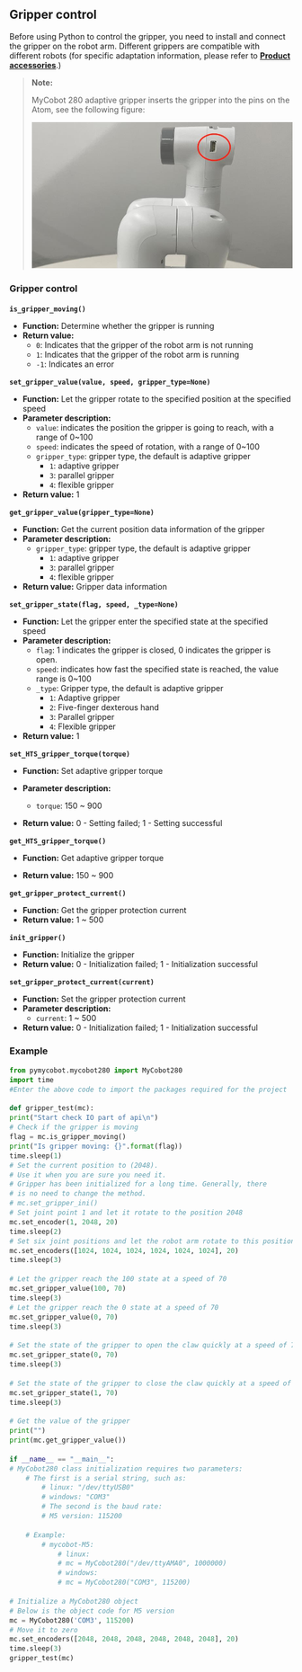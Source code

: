 ## Gripper control

Before using Python to control the gripper, you need to install and connect the gripper on the robot arm. Different grippers are compatible with different robots (for specific adaptation information, please refer to **[Product accessories](https://docs.elephantrobotics.com/docs/gitbook/2-serialproduct/2.7-accessories/2.7-accessories.html)**.)

> **Note:**
>
> MyCobot 280 adaptive gripper inserts the gripper into the pins on the Atom, see the following figure:
>
> <img src="../../../resources\3-FunctionsAndApplications\6.developmentGuide\python\Jaw/gripper1.jpg" style="zoom: 67%;" />
>


### Gripper control

**`is_gripper_moving()`**

- **Function:** Determine whether the gripper is running
- **Return value:**
  - `0`: Indicates that the gripper of the robot arm is not running
  - `1`: Indicates that the gripper of the robot arm is running
  - `-1`: Indicates an error

**`set_gripper_value(value, speed, gripper_type=None)`**

- **Function:** Let the gripper rotate to the specified position at the specified speed
- **Parameter description:**
  - `value`: indicates the position the gripper is going to reach, with a range of 0~100
  - `speed`: indicates the speed of rotation, with a range of 0~100
  - `gripper_type`: gripper type, the default is adaptive gripper
    - `1`: adaptive gripper
    - `3`: parallel gripper
    - `4`: flexible gripper
- **Return value:** 1

**`get_gripper_value(gripper_type=None)`**

- **Function:** Get the current position data information of the gripper
- **Parameter description:**
  - `gripper_type`: gripper type, the default is adaptive gripper
    - `1`: adaptive gripper
    - `3`: parallel gripper
    - `4`: flexible gripper
- **Return value:** Gripper data information

**`set_gripper_state(flag, speed, _type=None)`**

- **Function:** Let the gripper enter the specified state at the specified speed
- **Parameter description:**
  - `flag`: 1 indicates the gripper is closed, 0 indicates the gripper is open.
  - `speed`: indicates how fast the specified state is reached, the value range is 0~100
  - `_type`: Gripper type, the default is adaptive gripper
    - `1`: Adaptive gripper
    - `2`: Five-finger dexterous hand
    - `3`: Parallel gripper
    - `4`: Flexible gripper
- **Return value:** 1

**`set_HTS_gripper_torque(torque)`**

- **Function:** Set adaptive gripper torque

- **Parameter description:**
  - `torque`: 150 ~ 900

- **Return value:** 0 - Setting failed; 1 - Setting successful

**`get_HTS_gripper_torque()`**

- **Function:** Get adaptive gripper torque

- **Return value:** 150 ~ 900

**`get_gripper_protect_current()`**

- **Function:** Get the gripper protection current
- **Return value:** 1 ~ 500

**`init_gripper()`**

- **Function:** Initialize the gripper
- **Return value:** 0 - Initialization failed; 1 - Initialization successful

**`set_gripper_protect_current(current)`**

- **Function:** Set the gripper protection current
- **Parameter description:**
  - `current`: 1 ~ 500
- **Return value:** 0 - Initialization failed; 1 - Initialization successful

### Example

```python
from pymycobot.mycobot280 import MyCobot280
import time
#Enter the above code to import the packages required for the project

def gripper_test(mc):
print("Start check IO part of api\n")
# Check if the gripper is moving
flag = mc.is_gripper_moving()
print("Is gripper moving: {}".format(flag))
time.sleep(1)
# Set the current position to (2048).
# Use it when you are sure you need it.
# Gripper has been initialized for a long time. Generally, there
# is no need to change the method.
# mc.set_gripper_ini()
# Set joint point 1 and let it rotate to the position 2048
mc.set_encoder(1, 2048, 20)
time.sleep(2)
# Set six joint positions and let the robot arm rotate to this position at a speed of 20
mc.set_encoders([1024, 1024, 1024, 1024, 1024, 1024], 20)
time.sleep(3)

# Let the gripper reach the 100 state at a speed of 70
mc.set_gripper_value(100, 70)
time.sleep(3)
# Let the gripper reach the 0 state at a speed of 70
mc.set_gripper_value(0, 70)
time.sleep(3)

# Set the state of the gripper to open the claw quickly at a speed of 70
mc.set_gripper_state(0, 70)
time.sleep(3)

# Set the state of the gripper to close the claw quickly at a speed of 70
mc.set_gripper_state(1, 70)
time.sleep(3)

# Get the value of the gripper
print("")
print(mc.get_gripper_value())

if __name__ == "__main__":
# MyCobot280 class initialization requires two parameters:
    # The first is a serial string, such as:
        # linux: "/dev/ttyUSB0"
        # windows: "COM3"
        # The second is the baud rate:
        # M5 version: 115200

    # Example:
        # mycobot-M5:
            # linux:
            # mc = MyCobot280("/dev/ttyAMA0", 1000000)
            # windows:
            # mc = MyCobot280("COM3", 115200)

# Initialize a MyCobot280 object
# Below is the object code for M5 version
mc = MyCobot280('COM3', 115200)
# Move it to zero
mc.set_encoders([2048, 2048, 2048, 2048, 2048, 2048], 20)
time.sleep(3) 
gripper_test(mc) 
```
